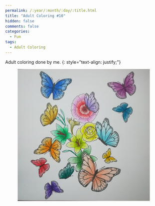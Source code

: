 ```yaml
---
permalink: /:year/:month/:day/:title.html
title: "Adult Coloring #10"
hidden: false
comments: false
categories:
  - Fun
tags:
  - Adult Coloring
---
```


Adult coloring done by me.
{: style="text-align: justify;"}
<br>

<figure>
    <a href="/assets/fun/2018/10/27/IMG_20181027_011725.jpg"><img src="/assets/fun/2018/10/27/IMG_20181027_011725.jpg"></a>
</figure>
